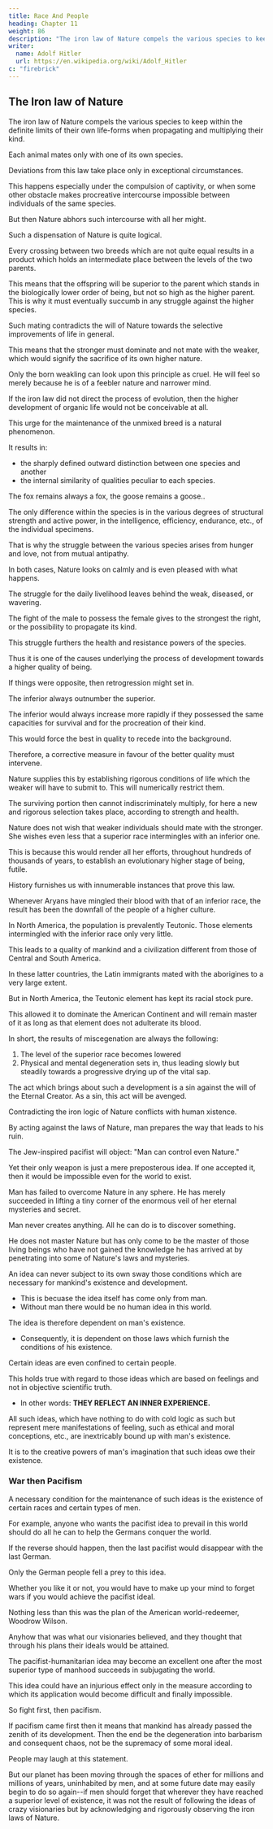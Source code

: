 ```yaml
---
title: Race And People
heading: Chapter 11
weight: 86
description: "The iron law of Nature compels the various species to keep within the definite limits of their own life-forms when propagating and multiplying their kind"
writer:
  name: Adolf Hitler
  url: https://en.wikipedia.org/wiki/Adolf_Hitler
c: "firebrick"
---
```



## The Iron law of Nature

<!-- THERE ARE certain truths which stand out so openly on the roadsides of life, as it
were, that every passer-by may see them. Yet, because of their very obviousness, the
general run of people disregard such truths or at least they do not make them the object
of any conscious knowledge. People are so blind to some of the simplest facts in everyday life that they are highly surprised when somebody calls attention to what
everybody ought to know. Examples of The Columbus Egg lie around us in hundreds
of thousands; but observers like Columbus are rare. -->

<!-- Walking about in the garden of Nature, most men have the self-conceit to think that they know everything; yet almost all are blind to one of the outstanding principles that Nature employs in her work. This principle may be called the inner isolation which characterizes each and every living species on this earth. -->

<!-- Even a superficial glance is sufficient to show that 

All the innumerable forms in which the life-urge of Nature manifests itself are subject to a fundamental law--one may call it an  -->

The iron law of Nature compels the various species to keep within the definite limits of their own life-forms when propagating and multiplying their kind. 

Each animal mates only with one of its own species. 

<!-- The titmouse cohabits only with the titmouse, the finch with the finch, the stork with the stork, the field-mouse with the
field-mouse, the house-mouse with the house-mouse, the wolf with the she-wolf, etc. -->

Deviations from this law take place only in exceptional circumstances. 

This happens especially under the compulsion of captivity, or when some other obstacle makes procreative intercourse impossible between individuals of the same species. 

But then Nature abhors such intercourse with all her might.

<!-- ; and her protest is most clearly demonstrated by the fact that the hybrid is either sterile or the fecundity of its descendants is limited. In most cases hybrids and their progeny are denied the ordinary powers of resistance to disease or the natural means of defence against outer attack. -->

Such a dispensation of Nature is quite logical. 

Every crossing between two breeds which are not quite equal results in a product which holds an intermediate place
between the levels of the two parents. 

This means that the offspring will be superior to the parent which stands in the biologically lower order of being, but not so  high as the higher parent. This is why it must eventually succumb in any struggle against the higher species. 

Such mating contradicts the will of Nature towards the selective improvements of life in general. 


<!-- The favourable preliminary to this improvement is not to mate individuals of higher and lower orders of being but rather to allow the complete triumph of the higher order.  -->

This means that the stronger must dominate and not mate with the weaker, which would signify the sacrifice of its own higher nature. 

Only the born weakling can look upon this principle as cruel. He will feel so merely because he is of a feebler nature and narrower mind.

If the iron law did not direct the process of evolution, then the higher development of organic life would not be conceivable at all.

This urge for the maintenance of the unmixed breed is a natural phenomenon.

It results in:
- the sharply defined outward distinction between one species and another
- the internal similarity of qualities peculiar to each species. 

The fox remains always a fox, the goose remains a goose..

<!-- , and the tiger will retain the character of a tiger.  -->

The only difference within the species is in the various degrees of structural strength and active power, in the intelligence, efficiency, endurance, etc., of the individual specimens.

<!-- It would be impossible to find a fox which has a kindly and protective disposition towards geese, just as no cat exists which has a friendly disposition towards mice. -->

That is why the struggle between the various species arises from hunger and love, not from mutual antipathy. 

In both cases, Nature looks on calmly and is even pleased with what happens.

The struggle for the daily livelihood leaves behind the weak, diseased, or wavering.

The fight of the male to possess the female gives to the strongest the right, or the possibility to propagate its kind. 

This struggle furthers the health and resistance powers of the species.

Thus it is one of the causes underlying the process of development towards a higher quality of being.

If things were opposite, then retrogression might set in. 

The inferior always outnumber the superior. 

The inferior would always increase more rapidly if they possessed the same capacities for survival and for the procreation of their kind.

This would force the best in quality to recede into the background. 

Therefore, a corrective measure in favour of the better quality must intervene.

Nature supplies this by establishing rigorous conditions of life which the weaker will have to submit to. This will numerically restrict them.

The surviving portion then cannot indiscriminately multiply, for here a new and rigorous selection takes place, according to strength and health. 

Nature does not wish that weaker individuals should mate with the stronger. She wishes even less that a superior race intermingles with an inferior one.

This is because this would render all her efforts, throughout hundreds of thousands of years, to establish an evolutionary higher stage of being, futile.

History furnishes us with innumerable instances that prove this law. 

Whenever Aryans have mingled their blood with that of an inferior race, the result has been the downfall of the people of a higher culture.

In North America, the population is prevalently Teutonic. Those elements intermingled with the inferior race only very little.

This leads to a quality of mankind and a civilization different from those of Central and South America. 

In these latter countries, the Latin immigrants mated with the aborigines to a very large extent.

But in North America, the Teutonic element has kept its racial stock pure. 

This allowed it to dominate the American Continent and will remain master of it as long as that element does not adulterate its blood.

In short, the results of miscegenation are always the following:

1. The level of the superior race becomes lowered
2. Physical and mental degeneration sets in, thus leading slowly but steadily towards a progressive drying up of the vital sap.

The act which brings about such a development is a sin against the will of the Eternal Creator. As a sin, this act will be avenged. 

Contradicting the iron logic of Nature conflicts with human xistence. 

By acting against the laws of Nature, man prepares the way that leads to his ruin.

<!-- Here we meet the insolent objection, which is Jewish in its inspiration and is typical of
the modern pacifist.  -->

The Jew-inspired pacifist will object: "Man can control even Nature."

<!-- There are millions who repeat by rote that piece of Jewish babble and end up by
imagining that somehow they themselves are the conquerors of Nature.  -->

Yet their only weapon is just a mere preposterous idea. If one accepted it, then it would be impossible even for the  world to exist. 

Man has failed to overcome Nature in any sphere. He has merely succeeded in lifting a tiny corner of the enormous veil of her eternal mysteries and secret.

Man never creates anything. All he can do is to discover something. 

He does not master Nature but has only come to be the master of those living beings who have not gained the knowledge he has arrived at by penetrating into some of Nature's laws and mysteries. 


An idea can never subject to its own sway those conditions which are necessary for mankind's existence and development.
- This is becuase the idea itself has come only from man. 
- Without man there would be no human idea in this world.

The idea is therefore dependent on man's existence.
- Consequently, it is dependent on those laws which furnish the conditions of his existence.

Certain ideas are even confined to certain people. 

This holds true with regard to those ideas which are based on feelings and not in objective scientific truth.
- In other words: **THEY REFLECT AN INNER EXPERIENCE.**

All such ideas, which have nothing to do with cold logic as such but represent mere manifestations of feeling, such as ethical and moral conceptions, etc., are inextricably bound up with man's existence. 

It is to the creative powers of man's imagination that such ideas owe their existence.


### War then Pacifism

A necessary condition for the maintenance of such ideas is the existence of certain races and certain types of men. 

For example, anyone who wants the pacifist idea to prevail in this world should do all he can to help the Germans conquer the world.

If the reverse should happen, then the last pacifist would disappear with the last German.

Only the German people fell a prey to this idea. 

Whether you like it or not, you would have to make up your mind to forget wars if you would achieve the pacifist ideal.

Nothing less than this was the plan of the American world-redeemer, Woodrow Wilson. 

Anyhow that was what our visionaries believed, and they thought that through his plans their ideals would be attained.

The pacifist-humanitarian idea may become an excellent one after the most superior type of manhood succeeds in subjugating the world.

 <!-- to such an extent that this type is then sole master of the earth.  -->

This idea could have an injurious effect only in the measure according to which its application would become difficult
and finally impossible. 

So fight first, then pacifism. 

If pacifism came first then it means that mankind has already passed the zenith of its development. Then the end be the  degeneration into barbarism and consequent chaos, not be the supremacy of some moral ideal.

People may laugh at this statement.

But our planet has been moving through the spaces of ether for millions and millions of years, uninhabited by men, and at some future date may easily begin to do so again--if men should forget that wherever they have reached a superior level of existence, it was not the result of following the ideas of crazy visionaries but by acknowledging and rigorously observing the iron laws of Nature.

